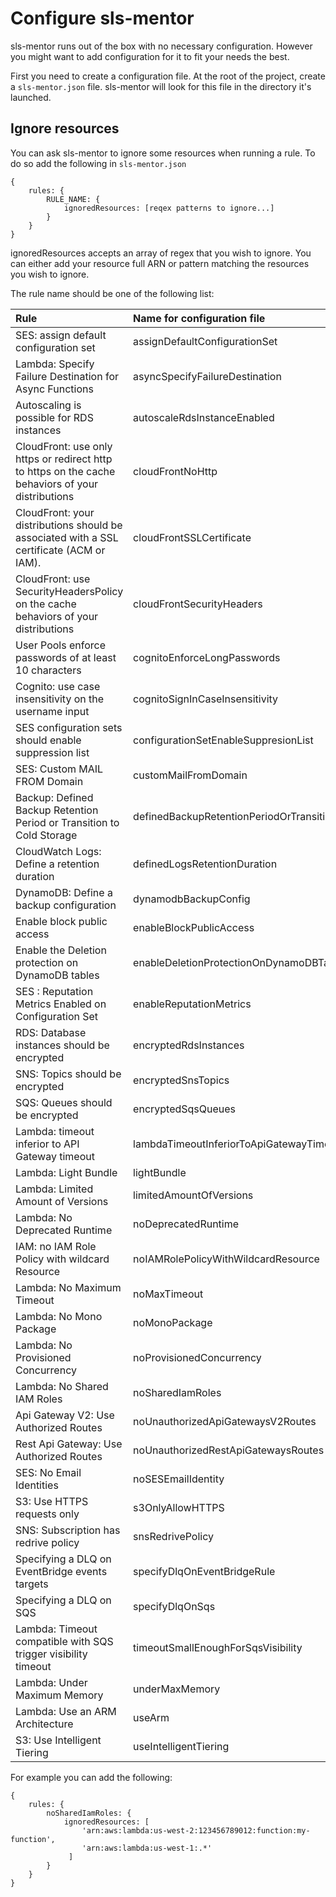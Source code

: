 # Configure sls-mentor

sls-mentor runs out of the box with no necessary configuration.
However you might want to add configuration for it to fit your needs the best.

First you need to create a configuration file.
At the root of the project, create a `sls-mentor.json` file. sls-mentor will look for this file in the directory it's launched.

## Ignore resources

You can ask sls-mentor to ignore some resources when running a rule. To do so add the following in `sls-mentor.json`

```[json]
{
    rules: {
        RULE_NAME: {
            ignoredResources: [reqex patterns to ignore...]
        }
    }
}
```

ignoredResources accepts an array of regex that you wish to ignore. You can either add your resource full ARN or pattern matching the resources you wish to ignore.

The rule name should be one of the following list:

| Rule                                                                                              | Name for configuration file                           |
| :------------------------------------------------------------------------------------------------ | :---------------------------------------------------- |
| SES: assign default configuration set                                                             | assignDefaultConfigurationSet                         |
| Lambda: Specify Failure Destination for Async Functions                                           | asyncSpecifyFailureDestination                        |
| Autoscaling is possible for RDS instances                                                         | autoscaleRdsInstanceEnabled                           |
| CloudFront: use only https or redirect http to https on the cache behaviors of your distributions | cloudFrontNoHttp                                      |
| CloudFront: your distributions should be associated with a SSL certificate (ACM or IAM).          | cloudFrontSSLCertificate                              |
| CloudFront: use SecurityHeadersPolicy on the cache behaviors of your distributions                | cloudFrontSecurityHeaders                             |
| User Pools enforce passwords of at least 10 characters                                            | cognitoEnforceLongPasswords                           |
| Cognito: use case insensitivity on the username input                                             | cognitoSignInCaseInsensitivity                        |
| SES configuration sets should enable suppression list                                             | configurationSetEnableSuppresionList                  |
| SES: Custom MAIL FROM Domain                                                                      | customMailFromDomain                                  |
| Backup: Defined Backup Retention Period or Transition to Cold Storage                             | definedBackupRetentionPeriodOrTransitionToColdStorage |
| CloudWatch Logs: Define a retention duration                                                      | definedLogsRetentionDuration                          |
| DynamoDB: Define a backup configuration                                                           | dynamodbBackupConfig                                  |
| Enable block public access                                                                        | enableBlockPublicAccess                               |
| Enable the Deletion protection on DynamoDB tables                                                 | enableDeletionProtectionOnDynamoDBTables              |
| SES : Reputation Metrics Enabled on Configuration Set                                             | enableReputationMetrics                               |
| RDS: Database instances should be encrypted                                                       | encryptedRdsInstances                                 |
| SNS: Topics should be encrypted                                                                   | encryptedSnsTopics                                    |
| SQS: Queues should be encrypted                                                                   | encryptedSqsQueues                                    |
| Lambda: timeout inferior to API Gateway timeout                                                   | lambdaTimeoutInferiorToApiGatewayTimeout              |
| Lambda: Light Bundle                                                                              | lightBundle                                           |
| Lambda: Limited Amount of Versions                                                                | limitedAmountOfVersions                               |
| Lambda: No Deprecated Runtime                                                                     | noDeprecatedRuntime                                   |
| IAM: no IAM Role Policy with wildcard Resource                                                    | noIAMRolePolicyWithWildcardResource                   |
| Lambda: No Maximum Timeout                                                                        | noMaxTimeout                                          |
| Lambda: No Mono Package                                                                           | noMonoPackage                                         |
| Lambda: No Provisioned Concurrency                                                                | noProvisionedConcurrency                              |
| Lambda: No Shared IAM Roles                                                                       | noSharedIamRoles                                      |
| Api Gateway V2: Use Authorized Routes                                                             | noUnauthorizedApiGatewaysV2Routes                     |
| Rest Api Gateway: Use Authorized Routes                                                           | noUnauthorizedRestApiGatewaysRoutes                   |
| SES: No Email Identities                                                                          | noSESEmailIdentity                                    |
| S3: Use HTTPS requests only                                                                       | s3OnlyAllowHTTPS                                      |
| SNS: Subscription has redrive policy                                                              | snsRedrivePolicy                                      |
| Specifying a DLQ on EventBridge events targets                                                    | specifyDlqOnEventBridgeRule                           |
| Specifying a DLQ on SQS                                                                           | specifyDlqOnSqs                                       |
| Lambda: Timeout compatible with SQS trigger visibility timeout                                    | timeoutSmallEnoughForSqsVisibility                    |
| Lambda: Under Maximum Memory                                                                      | underMaxMemory                                        |
| Lambda: Use an ARM Architecture                                                                   | useArm                                                |
| S3: Use Intelligent Tiering                                                                       | useIntelligentTiering                                 |

For example you can add the following:

```[json]
{
    rules: {
        noSharedIamRoles: {
            ignoredResources: [
                'arn:aws:lambda:us-west-2:123456789012:function:my-function',
                'arn:aws:lambda:us-west-1:.*'
             ]
        }
    }
}
```
